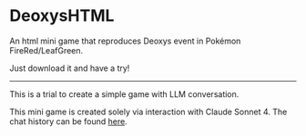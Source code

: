 # DeoxysHTML
An html mini game that reproduces Deoxys event in Pokémon FireRed/LeafGreen. 

Just download it and have a try!

----
This is a trial to create a simple game with LLM conversation. 

This mini game is created solely via interaction with Claude Sonnet 4. The chat history can be found [here](https://claude.ai/share/dcbe04a5-3da8-4c8c-9ab9-a729ba96ed32).
